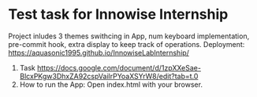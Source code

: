  # Test task for Innowise Internship
 
 Project inludes 3 themes swithcing in App, num keyboard implementation, pre-commit hook, extra display to keep track of operations.
 Deployment: https://aquasonic1995.github.io/InnowiseLabInternship/
 
1) Task https://docs.google.com/document/d/1zpXXeSae-BlcxPKgw3DhxZA92cspVailrPYoaXSYrW8/edit?tab=t.0
2) How to run the App: Open index.html with your browser.

